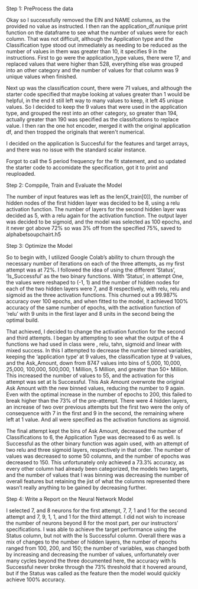 Step 1: PreProcess the data

Okay so I successfully removed the EIN and NAME columns, as the provided no value as instructed. I then ran the application_df.nunique print function on the dataframe to see what the number of values were for each column.
That was not difficult, although the Application type and the Classification type stood out immediately as needing to be reduced as the number of values in them was greater than 10, it specifies 9 in the instructions. 
First to go were the application_type values, there were 17, and replaced values that were higher than 528, everything else was grouped into an other category and the number of values for that column was 9 unique values when finished.

Next up was the classification count, there were 71 values, and although the starter code specified that maybe looking at values greater than 1 would be helpful, in the end it still left way to many values to keep, it left 45 unique values.
So I decided to keep the 9 values that were used in the application type, and grouped the rest into an other category, so greater than 194, actually greater than 190 was specified as the classifcations to replace value. I then ran the one hot encoder, merged it with the original application df,
and then tropped the originals that weren't numerical.

I decided on the application Is Succesful for the features and target arrays, and there was no issue with the standard scalar instance.

Forgot to call the 5 period frequency for the fit statement, and so updated the starter code to accomidate the specification, got it to print and reuploaded.


Step 2: Comppile, Train and Evaluate the Model

The number of input features was left as the len(X_train[0]), the number of hidden nodes of the first hidden layer was decided to be 8, using a relu activation function. The number of layers for the second hidden layer was decided as 5, with a relu again for the activation function.
The output layer was decided to be sigmoid, and the model was selected as 100 epochs, and it never got above 72% so was 3% off from the specified 75%, saved to alphabetsoupchairt.h5

Step 3: Optimize the Model

So to begin with, I utilized Google Colab’s ability to churn through the necessary number of iterations on each of the three attempts, as my first attempt was at 72%. 
I followed the idea of using the different ‘Status’, ‘Is_Successful’ as the two binary functions. With ‘Status’, in attempt One, the values were reshaped to (-1, 1) and the number of hidden nodes for each of the two hidden layers were 7, and 8 respectively, with relu, relu and sigmoid as the three activation functions. 
This churned out a 99.987% accuracy over 100 epochs, and when fitted to the model, it achieved 100% accuracy of the same number of epochs, with the activation function of ‘relu’ with 9 units in the first layer and 8 units in the second being the optimal build. 

That achieved, I decided to change the activation function for the second and third attempts. 
I began by attempting to see what the output of the 4 functions we had used in class were , relu, tahn, sigmoid and linear with mixed success. 
In this I attempted to decrease the number binned variables, keeping the ‘application type’ at 9 values, the classification type at 9 values, and the Ask_Amount, down from 8747 values into bins of 5,000, 10,000, 25,000, 100,000, 500,000, 1 Million, 5 Million, and greater than 50+ Million. 
This increased the number of values to 55, and the activation for this attempt was set at Is Successful. This Ask Amount overwrote the original Ask Amount with the new binned values, reducing  the number to 9 again. Even with the optimal increase in the number of epochs to 200, this  failed to break higher than the 73% of the pre-attempt. 
There were 4 hidden layers, an increase of two over previous attempts but the first two were the only of consequence with 7 in the first and 9 in the second, the remaining where left at 1 value. And all were specified as the activation functions as sigmoid.

The final attempt kept the bins of Ask Amount, decreased the number of Classifications to 6, the Application Type was decreased to 6 as well. 
Is Successful as the other binary function was again used, with an attempt of two relu and three sigmoid layers, respectively in that order. 
The number of values was decreased to some 50 columns, and the number of epochs was decreased to 150. 
This unfortunately only achieved a 73.3% accuracy, as every other column had already been categorized, the models two targets, and the number of values that I was binning was decreasing the number of overall features but retaining the jist of what the columns represented there wasn’t really anything to be gained by decreasing further. 

Step 4: Write a Report on the Neural Network Model

I selected 7, and 8 neurons for the first attempt, 7, 7, 1 and 1 for the second attempt and 7, 9, 1, 1, and 1 for the third attempt. 
I did not wish to increase the number of neurons beyond 8 for the most part, per our instructors’ specifications. I was able to achieve the target performance using the Status column, but not with the Is Successful column. 
Overall there was a mix of changes to the number of hidden layers, the number of epochs ranged from 100, 200, and 150; the number of variables, was changed both by increasing and decreasing the number of values, unfortunately over many cycles beyond the three documented here, 
the accuracy with Is Successful never broke through the 73% threshold that it hovered around, but if the Status was called as the feature then the model would quickly achieve 100% accuracy.
